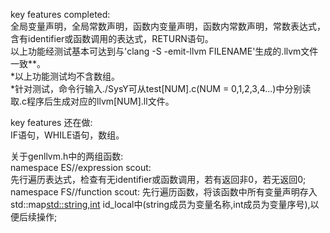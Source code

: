 key features completed:  
全局变量声明，全局常数声明，函数内变量声明，函数内常数声明，常数表达式，含有identifier或函数调用的表达式，RETURN语句。  
以上功能经测试基本可达到与'clang -S -emit-llvm FILENAME'生成的.llvm文件一致**。  
*以上功能测试均不含数组。  
*针对测试，命令行输入./SysY可从test[NUM].c(NUM = 0,1,2,3,4...)中分别读取.c程序后生成对应的llvm[NUM].ll文件。    

key features 还在做:  
IF语句，WHILE语句，数组。    

关于genllvm.h中的两组函数:  
namespace ES//expression scout:  
先行遍历表达式，检查有无identifier或函数调用，若有返回非0，若无返回0;  
namespace FS//function scout:
先行遍历函数，将该函数中所有变量声明存入std::map<std::string,int> id_local中(string成员为变量名称,int成员为变量序号),以便后续操作;  

